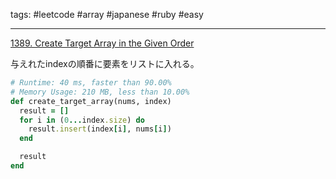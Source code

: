 tags: #leetcode #array #japanese #ruby #easy

<hr />

[1389. Create Target Array in the Given Order](https://leetcode.com/problems/create-target-array-in-the-given-order/)

与えれたindexの順番に要素をリストに入れる。

```rb
# Runtime: 40 ms, faster than 90.00% 
# Memory Usage: 210 MB, less than 10.00% 
def create_target_array(nums, index)
  result = []
  for i in (0...index.size) do
    result.insert(index[i], nums[i]) 
  end

  result
end
```